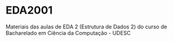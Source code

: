 # EDA2001
Materiais das aulas de EDA 2 (Estrutura de Dados 2) do curso de Bacharelado em Ciência da Computação - UDESC
